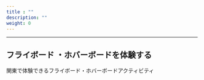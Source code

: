 ```yaml
---
title : ""
description: ""
weight: 0
---
```



<hr />
<h2 id="experience">フライボード ・ホバーボードを体験する</h2>

関東で体験できるフライボード・ホバーボードアクティビティ

<div id="map"></div>







<h2 id="enter">フライボード ・ホバーボードを体験する</h2>

関東で体験できるフライボード・ホバーボードアクティビティ

<button>ここのGoogleMap</button>




<style>
html { height: 100% }
body { height: 100% }
#map { height: 100%; width: 100%}
</style>
<script src="https://maps.google.com/maps/api/js?key=AIzaSyASolxHXUI2r1377h26yWShGFaVqbD6XR4&language=ja"><script>
<script>
    console.log("test2");
    var dom = document.getElementById('map');
    var MyLatLng = new google.maps.LatLng(35.6811673, 139.7670516);
    var Options = {
    zoom: 15,      //地図の縮尺値
    center: MyLatLng,    //地図の中心座標
    mapTypeId: 'roadmap'   //地図の種類
    };
    var map = new google.maps.Map(dom, Options);
    console.dir(map);
</script>
